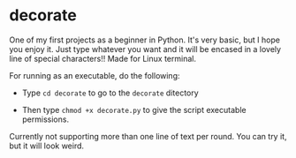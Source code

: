 # decorate
One of my first projects as a beginner in Python. It's very basic, but I hope you enjoy it. Just type whatever you want and it will be encased in a lovely line of special characters!! Made for Linux terminal.

For running as an executable, do the following:
* Type `cd decorate` to go to the `decorate` ditectory

* Then type `chmod +x decorate.py` to give the script executable permissions.

Currently not supporting more than one line of text per round. You can try it, but it will look weird.
